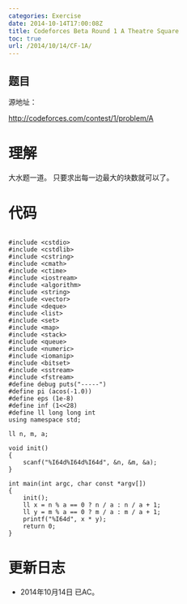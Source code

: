 ```yaml
---
categories: Exercise
date: 2014-10-14T17:00:08Z
title: Codeforces Beta Round 1 A Theatre Square
toc: true
url: /2014/10/14/CF-1A/
---
```


## 题目
源地址：

http://codeforces.com/contest/1/problem/A

# 理解
大水题一道。
只要求出每一边最大的块数就可以了。
<!--more-->

# 代码

```

#include <cstdio>
#include <cstdlib>
#include <cstring>
#include <cmath>
#include <ctime>
#include <iostream>
#include <algorithm>
#include <string>
#include <vector>
#include <deque>
#include <list>
#include <set>
#include <map>
#include <stack>
#include <queue>
#include <numeric>
#include <iomanip>
#include <bitset>
#include <sstream>
#include <fstream>
#define debug puts("-----")
#define pi (acos(-1.0))
#define eps (1e-8)
#define inf (1<<28)
#define ll long long int
using namespace std;

ll n, m, a;

void init()
{
    scanf("%I64d%I64d%I64d", &n, &m, &a);
}

int main(int argc, char const *argv[])
{
    init();
    ll x = n % a == 0 ? n / a : n / a + 1;
    ll y = m % a == 0 ? m / a : m / a + 1;
    printf("%I64d", x * y);
    return 0;
}

```

# 更新日志
- 2014年10月14日 已AC。